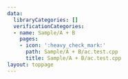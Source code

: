 ```yaml
---
data:
  libraryCategories: []
  verificationCategories:
  - name: Sample/A + B
    pages:
    - icon: ':heavy_check_mark:'
      path: Sample/A + B/ac.test.cpp
      title: Sample/A + B/ac.test.cpp
layout: toppage
---
```

